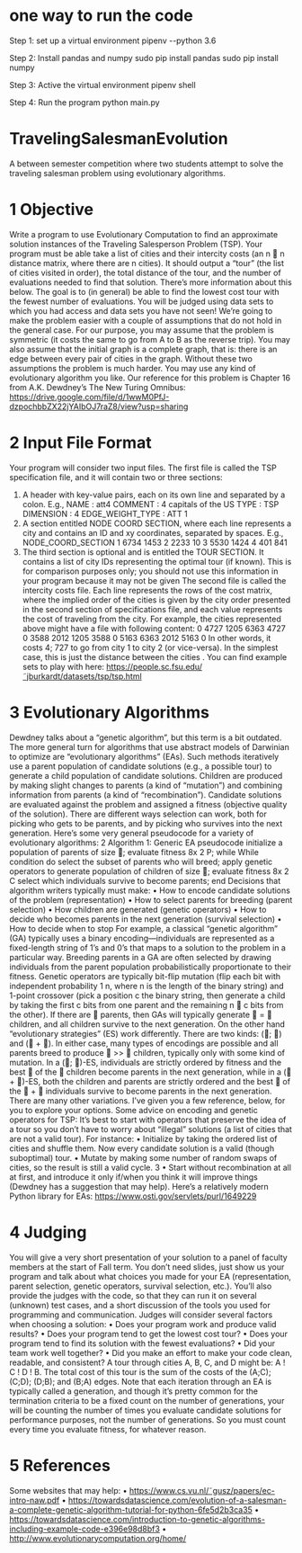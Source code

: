 # one way to run the code
Step 1: set up a virtual environment 
    pipenv --python 3.6

Step 2: Install pandas and numpy 
    sudo pip install pandas
    sudo pip install numpy

Step 3: Active the virtual environment
    pipenv shell

Step 4: Run the program
    python main.py 


# TravelingSalesmanEvolution
A between semester competition where two students attempt to solve the traveling salesman problem using evolutionary algorithms.

# 1 Objective
Write a program to use Evolutionary Computation to find an approximate solution instances of the
Traveling Salesperson Problem (TSP). Your program must be able take a list of cities and their
intercity costs (an n  n distance matrix, where there are n cities). It should output a “tour” (the
list of cities visited in order), the total distance of the tour, and the number of evaluations needed
to find that solution. There’s more information about this below. The goal is to (in general) be able
to find the lowest cost tour with the fewest number of evaluations. You will be judged using data
sets to which you had access and data sets you have not seen!
We’re going to make the problem easier with a couple of assumptions that do not hold in the
general case. For our purpose, you may assume that the problem is symmetric (it costs the same to
go from A to B as the reverse trip). You may also assume that the initial graph is a complete graph,
that is: there is an edge between every pair of cities in the graph. Without these two assumptions
the problem is much harder.
You may use any kind of evolutionary algorithm you like. Our reference for this problem is
Chapter 16 from A.K. Dewdney’s The New Turing Omnibus:
https://drive.google.com/file/d/1wwM0PfJ-dzpochbbZX22jYAIbOJ7raZ8/view?usp=sharing

# 2 Input File Format
Your program will consider two input files. The first file is called the TSP specification file, and it
will contain two or three sections:
1. A header with key-value pairs, each on its own line and separated by a colon. E.g.,
NAME : att4
COMMENT : 4 capitals of the US
TYPE : TSP
DIMENSION : 4
EDGE_WEIGHT_TYPE : ATT
1
2. A section entitled NODE COORD SECTION, where each line represents a city and contains
an ID and xy coordinates, separated by spaces. E.g.,
NODE_COORD_SECTION
1 6734 1453
2 2233 10
3 5530 1424
4 401 841
3. The third section is optional and is entitled the TOUR SECTION. It contains a list of city IDs
representing the optimal tour (if known). This is for comparison purposes only; you should
not use this information in your program because it may not be given
The second file is called the intercity costs file. Each line represents the rows of the cost matrix,
where the implied order of the cities is given by the city order presented in the second section of
specifications file, and each value represents the cost of traveling from the city. For example, the
cities represented above might have a file with following content:
0 4727 1205 6363
4727 0 3588 2012
1205 3588 0 5163
6363 2012 5163 0
In other words, it costs 4; 727 to go from city 1 to city 2 (or vice-versa). In the simplest
case, this is just the distance between the cities . You can find example sets to play with here:
https://people.sc.fsu.edu/˜jburkardt/datasets/tsp/tsp.html

# 3 Evolutionary Algorithms
Dewdney talks about a “genetic algorithm”, but this term is a bit outdated. The more general turn
for algorithms that use abstract models of Darwinian to optimize are “evolutionary algorithms”
(EAs). Such methods iteratively use a parent population of candidate solutions (e.g., a possible
tour) to generate a child population of candidate solutions. Children are produced by making
slight changes to parents (a kind of “mutation”) and combining information from parents (a kind
of “recombination”). Candidate solutions are evaluated against the problem and assigned a fitness
(objective quality of the solution). There are different ways selection can work, both for picking
who gets to be parents, and by picking who survives into the next generation.
Here’s some very general pseudocode for a variety of evolutionary algorithms:
2
Algorithm 1: Generic EA pseudocode
initialize a population of parents of size ;
evaluate fitness 8x 2 P;
while While condition do
select the subset of parents who will breed;
apply genetic operators to generate population of children of size ;
evaluate fitness 8x 2 C select which individuals survive to become parents;
end
Decisions that algorithm writers typically must make:
• How to encode candidate solutions of the problem (representation)
• How to select parents for breeding (parent selection)
• How children are generated (genetic operators)
• How to decide who becomes parents in the next generation (survival selection)
• How to decide when to stop
For example, a classical “genetic algorithm” (GA) typically uses a binary encoding—individuals
are represented as a fixed-length string of 1’s and 0’s that maps to a solution to the problem in a
particular way. Breeding parents in a GA are often selected by drawing individuals from the parent
population probabilistically proportionate to their fitness. Genetic operators are typically bit-flip
mutation (flip each bit with independent probability 1
n, where n is the length of the binary string)
and 1-point crossover (pick a position c the binary string, then generate a child by taking the first c
bits from one parent and the remaining n 􀀀 c bits from the other). If there are  parents, then GAs
will typically generate  =  children, and all children survive to the next generation.
On the other hand “evolutionary strategies” (ES) work differently. There are two kinds: (; )
and ( + ). In either case, many types of encodings are possible and all parents breed to produce
 >>  children, typically only with some kind of mutation. In a (; )-ES, individuals are strictly
ordered by fitness and the best  of the  children become parents in the next generation, while
in a ( + )-ES, both the children and parents are strictly ordered and the best  of the  + 
individuals survive to become parents in the next generation.
There are many other variations. I’ve given you a few reference, below, for you to explore your
options.
Some advice on encoding and genetic operators for TSP: It’s best to start with operators that
preserve the idea of a tour so you don’t have to worry about “illegal” solutions (a list of cities that
are not a valid tour). For instance:
• Initialize by taking the ordered list of cities and shuffle them. Now every candidate solution
is a valid (though suboptimal) tour.
• Mutate by making some number of random swaps of cities, so the result is still a valid cycle.
3
• Start without recombination at all at first, and introduce it only if/when you think it will
improve things (Dewdney has a suggestion that may help).
Here’s a relatively modern Python library for EAs:
https://www.osti.gov/servlets/purl/1649229

# 4 Judging
You will give a very short presentation of your solution to a panel of faculty members at the start of
Fall term. You don’t need slides, just show us your program and talk about what choices you made
for your EA (representation, parent selection, genetic operators, survival selection, etc.). You’ll
also provide the judges with the code, so that they can run it on several (unknown) test cases, and
a short discussion of the tools you used for programming and communication.
Judges will consider several factors when choosing a solution:
• Does your program work and produce valid results?
• Does your program tend to get the lowest cost tour?
• Does your program tend to find its solution with the fewest evaluations?
• Did your team work well together?
• Did you make an effort to make your code clean, readable, and consistent?
A tour through cities A, B, C, and D might be: A ! C ! D ! B. The total cost of this tour
is the sum of the costs of the (A;C); (C;D); (D;B); and (B;A) edges.
Note that each iteration through an EA is typically called a generation, and though it’s pretty
common for the termination criteria to be a fixed count on the number of generations, your will be
counting the number of times you evaluate candidate solutions for performance purposes, not the
number of generations. So you must count every time you evaluate fitness, for whatever reason.

# 5 References
Some websites that may help:
• https://www.cs.vu.nl/˜gusz/papers/ec-intro-naw.pdf
• https://towardsdatascience.com/evolution-of-a-salesman-a-complete-genetic-algorithm-tutorial-for-python-6fe5d2b3ca35
• https://towardsdatascience.com/introduction-to-genetic-algorithms-including-example-code-e396e98d8bf3
• http://www.evolutionarycomputation.org/home/

